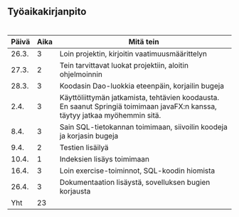 ## Työaikakirjanpito <h1>
Päivä | Aika | Mitä tein
------|------|-----------
26.3. | 3 | Loin projektin, kirjoitin vaatimuusmäärittelyn
27.3. | 2 | Tein tarvittavat luokat projektiin, aloitin ohjelmoinnin
28.3. | 3 | Koodasin Dao-luokkia eteenpäin, korjailin bugeja
2.4.|3| Käyttöliittymän jatkamista, tehtävien koodausta. En saanut Springiä toimimaan javaFX:n kanssa, täytyy jatkaa myöhemmin sitä.
8.4.|3| Sain SQL-tietokannan toimimaan, siivoilin koodeja ja korjasin bugeja
9.4.|2| Testien lisäilyä
10.4.|1| Indeksien lisäys toimimaan
16.4.|3| Loin exercise-toiminnot, SQL-koodin hiomista
26.4.|3| Dokumentaation lisäystä, sovelluksen bugien korjausta
Yht|23|
